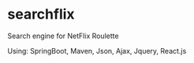 # searchflix
Search engine for NetFlix Roulette

Using: SpringBoot, Maven, Json, Ajax, Jquery, React.js
